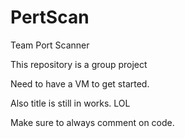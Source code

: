 # PertScan

Team Port Scanner

This repository is a group project

Need to have a VM to get started. 

Also title is still in works. LOL

Make sure to always comment on code.

